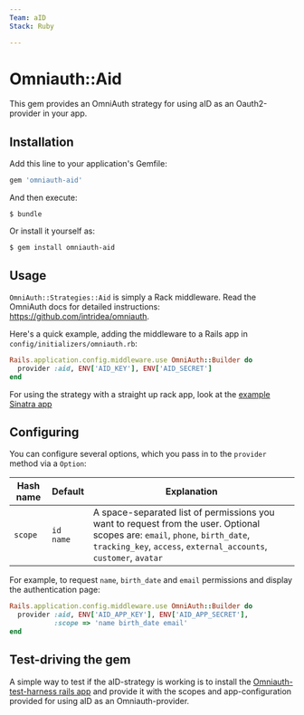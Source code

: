 ```yaml
---
Team: aID
Stack: Ruby

---
```

<!--(Maintained Duplo labels above. Read more on http://info.api.no/handbook/guidelines/GitHub-guidelines.html)-->

<!--(Maintained Duplo labels above. Read more on http://info.api.no/handbook/guidelines/GitHub-guidelines.html)-->

<!--(Maintained Duplo labels above. Read more on http://info.api.no/handbook/guidelines/GitHub-guidelines.html)-->

<!--(Maintained Duplo labels above. Read more on http://info.api.no/handbook/guidelines/GitHub-guidelines.html)-->

# Omniauth::Aid

This gem provides an OmniAuth strategy for using aID as an Oauth2-provider in your app.

## Installation

Add this line to your application's Gemfile:

```ruby
gem 'omniauth-aid'
```

And then execute:

    $ bundle

Or install it yourself as:

    $ gem install omniauth-aid

## Usage

`OmniAuth::Strategies::Aid` is simply a Rack middleware. Read the OmniAuth docs for detailed instructions: https://github.com/intridea/omniauth.

Here's a quick example, adding the middleware to a Rails app in `config/initializers/omniauth.rb`:

```ruby
Rails.application.config.middleware.use OmniAuth::Builder do
  provider :aid, ENV['AID_KEY'], ENV['AID_SECRET']
end
```

For using the strategy with a straight up rack app, look at the [example Sinatra app](https://github.com/amedia/omniauth-aid/blob/master/example/config.ru)

## Configuring

You can configure several options, which you pass in to the `provider` method via a `Option`:

Hash name | Default | Explanation
--- | --- | ---
`scope` | `id name` | A space-separated list of permissions you want to request from the user. Optional scopes are: `email`, `phone`, `birth_date`, `tracking_key`, `access`, `external_accounts`, `customer`, `avatar`

For example, to request `name`, `birth_date` and `email` permissions and display the authentication page:

```ruby
Rails.application.config.middleware.use OmniAuth::Builder do
  provider :aid, ENV['AID_APP_KEY'], ENV['AID_APP_SECRET'],
           :scope => 'name birth_date email'
end
```

## Test-driving the gem
A simple way to test if the aID-strategy is working is to install the [Omniauth-test-harness rails app](https://github.com/PracticallyGreen/omniauth-test-harness) and provide it with the scopes and app-configuration provided for using aID as an Omniauth-provider.
